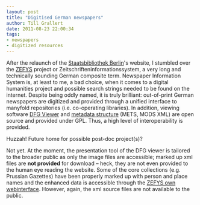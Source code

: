 ```yaml
---
layout: post
title: "Digitised German newspapers"
author: Till Grallert
date: 2011-08-23 22:00:34
tags: 
- newspapers
- digitized resources
---
```


After the relaunch of the [Staatsbibliothek Berlin](http//:www.staatsbibliothek-berlin.de)'s website, I stumbled over the [ZEFYS](http//:zefys.staatsbibliothek-berlin.de) project or Zeitschrifteninformationssystem, a very long and technically sounding German composite term. Newspaper Information System is, at least to me, a bad choice, when it comes to a digital humanities project and possible search strings needed to be found on the internet. Despite being oddly named, it is truly brilliant: out-of-print German newspapers are digitized and provided through a unified interface to manyfold repositories (i.e. co-operating libraries). In addition, viewing software [DFG Viewer](http://dfg-viewer.de/en/) and [metadata structure](http://dfg-viewer.de/fileadmin/groups/dfgviewer/METS_Anwendungsprofil_2.0.xml) (METS, MODS XML) are open source and provided under GPL. Thus, a high level of interoperability is provided.

Huzzah! Future home for possible post-doc project(s)?

Not yet. At the moment, the presentation tool of the DFG viewer is tailored to the broader public as only the image files are accessible; marked up xml files are **not provided** for download – heck, they are not even provided to the human eye reading the website. 
Some of the core collections (e.g. Prussian Gazettes) have been properly marked up with person and place names and the enhanced data is accessible through the [ZEFYS own webinterface](http://zefys.staatsbibliothek-berlin.de/en/amtspresse/). However, again, the xml source files are not available to the public.